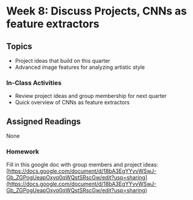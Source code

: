 # Week 8: Discuss Projects, CNNs as feature extractors

## Topics

* Project ideas that build on this quarter
* Advanced image features for analyzing artistic style

### In-Class Activities

* Review project ideas and group membership for next quarter
* Quick overview of CNNs as feature extractors

## Assigned Readings

None

### Homework

Fill in this google doc with group members and project ideas: [https://docs.google.com/document/d/18bA3EgYYvvWSwJ-Gb_ZGPogUeapOxyq0qWQstSRscGw/edit?usp=sharing](https://docs.google.com/document/d/18bA3EgYYvvWSwJ-Gb_ZGPogUeapOxyq0qWQstSRscGw/edit?usp=sharing)
